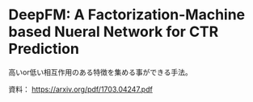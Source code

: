 # DeepFM: A Factorization-Machine based Nueral Network for CTR Prediction

高いor低い相互作用のある特徴を集める事ができる手法。

資料： https://arxiv.org/pdf/1703.04247.pdf
